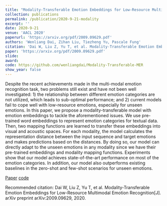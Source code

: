 ```yaml
---
title: "Modality-Transferable Emotion Embeddings for Low-Resource Multimodal Emotion Recognition"
collection: publications
permalink: /publication/2020-9-21-modality
excerpt: ''
date: 2020-9-21
venue: 'AACL 2020'
paperurl: 'https://arxiv.org/pdf/2009.09629.pdf'
authors: 'Wenliang Dai, Zihan Liu, Tiezheng Yu, Pascale Fung'
citation: 'Dai W, Liu Z, Yu T, et al. Modality-Transferable Emotion Embeddings for Low-Resource Multimodal Emotion Recognition[J]. arXiv preprint arXiv:2009.09629, 2020.'
paper: 'https://arxiv.org/pdf/2009.09629.pdf'
slide:
award:
code: https://github.com/wenliangdai/Modality-Transferable-MER
show_year: false
---
```

Despite the recent achievements made in the multi-modal emotion recognition task, two problems still exist and have not been well investigated: 1) the relationship between different emotion categories are not utilized, which leads to sub-optimal performance; and 2) current models fail to cope well with low-resource emotions, especially for unseen emotions. In this paper, we propose a modality-transferable model with emotion embeddings to tackle the aforementioned issues. We use pre-trained word embeddings to represent emotion categories for textual data. Then, two mapping functions are learned to transfer these embeddings into visual and acoustic spaces. For each modality, the model calculates the representation distance between the input sequence and target emotions and makes predictions based on the distances. By doing so, our model can directly adapt to the unseen emotions in any modality since we have their pre-trained embeddings and modality mapping functions. Experiments show that our model achieves state-of-the-art performance on most of the emotion categories. In addition, our model also outperforms existing baselines in the zero-shot and few-shot scenarios for unseen emotions.

[Paper](https://arxiv.org/pdf/2009.09629.pdf)
[code](https://github.com/wenliangdai/Modality-Transferable-MER)

Recommended citation: Dai W, Liu Z, Yu T, et al. Modality-Transferable Emotion Embeddings for Low-Resource Multimodal Emotion Recognition[J]. arXiv preprint arXiv:2009.09629, 2020.